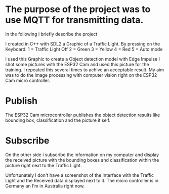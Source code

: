 
# The purpose of the project was to use MQTT for transmitting data.

In the following i briefly describe the project

I created in C++ with SDL2 a Graphic of a Traffic Light. 
By pressing on the Keyboard:
  1 = Traffic Light Off
  2 = Green
  3 = Yellow
  4 = Red
  5 = Auto mode

I used this Graphic to create a Object detection model with Edge Impulse
I shot some pictures with the ESP32 Cam and used this picture for the training.
I repeated this several times to achive an acceptable result. My aim was to do the image processing with computer vision right on the ESP32 Cam micro controller.

# Publish
The ESP32 Cam microcontroller publishes the object detection results like bounding box, classification and the picture it self.

# Subscribe
On the other side i subscribe the information on my computer and display the received picture with the bounding boxes and classification within the picture right next to the Traffic Light.

Unfortunately I don't have a screenshot of the Interface with the Traffic Light and the Received data displayed next to it. The micro controller is in Germany an I'm in Australia right now.
  
